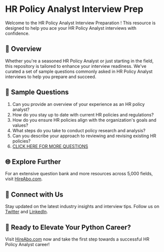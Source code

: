 # HR Policy Analyst Interview Prep

Welcome to the HR Policy Analyst Interview Preparation ! This resource is designed to help you ace your HR Policy Analyst interviews with confidence.

## 🚀 Overview

Whether you're a seasoned HR Policy Analyst or just starting in the field, this repository is tailored to enhance your interview readiness. We've curated a set of sample questions commonly asked in HR Policy Analyst interviews to help you prepare and succeed.

## 📝 Sample Questions

1. Can you provide an overview of your experience as an HR policy analyst?
2. How do you stay up to date with current HR policies and regulations?
3. How do you ensure HR policies align with the organization's goals and values?
4. What steps do you take to conduct policy research and analysis?
5. Can you describe your approach to reviewing and revising existing HR policies?
6. [CLICK HERE FOR MORE QUESTIONS](https://hireabo.com/job/1_1_38/HR%20Policy%20Analyst)

## 🌐 Explore Further

For an extensive question bank and more resources across 5,000 fields, visit [HireAbo.com](https://www.hireabo.com).

## 📱 Connect with Us

Stay updated on the latest industry insights and interview tips. Follow us on [Twitter](https://twitter.com/hireabo) and [LinkedIn](https://www.linkedin.com/in/hire-abo-3609972a8/).

## 🚀 Ready to Elevate Your Python Career?

Visit [HireAbo.com](https://www.hireabo.com) now and take the first step towards a successful HR Policy Analyst career!